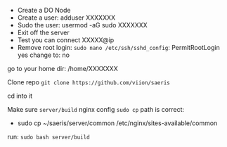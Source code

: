 - Create a DO Node
- Create a user: adduser XXXXXXX
- Sudo the user: usermod -aG sudo XXXXXXX
- Exit off the server
- Test you can connect XXXXX@ip
- Remove root login: `sudo nano /etc/ssh/sshd_config`: PermitRootLogin yes change to: no

go to your home dir: /home/XXXXXXX

Clone repo `git clone https://github.com/viion/saeris`

cd into it

Make sure `server/build` nginx config `sudo cp` path is correct:
- sudo cp ~/saeris/server/common /etc/nginx/sites-available/common

run: `sudo bash server/build`
